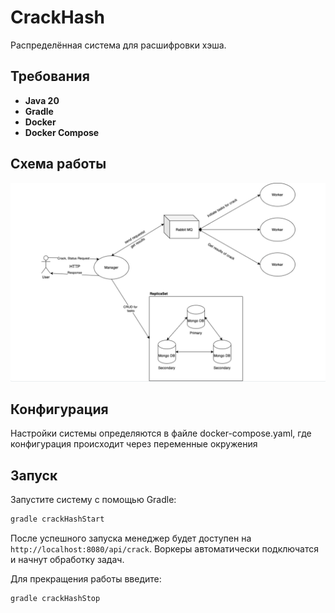# CrackHash
Распределённая система для расшифровки хэша.

## Требования
- **Java 20**
- **Gradle** 
- **Docker**
- **Docker Compose**

## Схема работы
![](drawio/CrackHash.png)

## Конфигурация
Настройки системы определяются в файле docker-compose.yaml, где конфигурация происходит через переменные окружения

## Запуск

Запустите систему с помощью Gradle:
   ```sh
   gradle crackHashStart
   ```

После успешного запуска менеджер будет доступен на `http://localhost:8080/api/crack`. Воркеры автоматически подключатся и начнут обработку задач.

Для прекращения работы введите:
```sh
gradle crackHashStop
```
